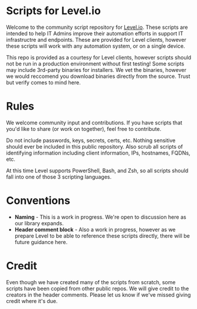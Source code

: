 # Scripts for Level.io
Welcome to the community script repository for [Level.io](https://level.io).  These scripts are intended to help IT Admins improve their automation efforts in support IT infrastructre and endpoints.  These are provided for Level clients, however these scripts will work with any automation system, or on a single device.

This repo is provided as a courtesy for Level clients, however scripts should not be run in a production environment without first testing!  Some scripts may include 3rd-party binaries for installers.  We vet the binaries, however we would reccomend you download binaries directly from the source.  Trust but verify comes to mind here.

# Rules
We welcome community input and contributions.  If you have scripts that you'd like to share (or work on together), feel free to contribute.

Do not include passwords, keys, secrets, certs, etc.  Nothing sensitive should ever be included in this public repository.  Also scrub all scripts of identifying information including client information, IPs, hostnames, FQDNs, etc.

At this time Level supports PowerShell, Bash, and Zsh, so all scripts should fall into one of those 3 scripting languages.

# Conventions
<ul>
<li>  <b>Naming</b> - This is a work in progress.  We're open to discussion here as our library expands.</li>
<li>  <b>Header comment block</b> - Also a work in progress, however as we prepare Level to be able to reference these scripts directly, there will be future guidance here.</li>
</ul>

# Credit
Even though we have created many of the scripts from scratch, some scripts have been copied from other public repos.  We will give credit to the creators in the header comments.  Please let us know if we've missed giving credit where it's due.
